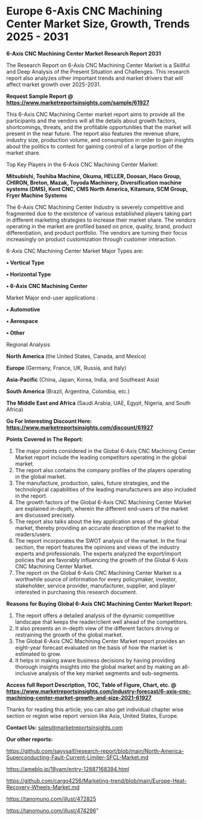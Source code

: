 # Europe 6-Axis CNC Machining Center Market Size, Growth, Trends 2025 - 2031

<strong>6-Axis CNC Machining Center Market Research Report 2031</strong>

The Research Report on 6-Axis CNC Machining Center Market is a Skillful and Deep Analysis of the Present Situation and Challenges. This research report also analyzes other important trends and market drivers that will affect market growth over 2025-2031.

<strong>Request Sample Report @ <a href=https://www.marketreportsinsights.com/sample/61927>https://www.marketreportsinsights.com/sample/61927</a></strong>

This 6-Axis CNC Machining Center market report aims to provide all the participants and the vendors will all the details about growth factors, shortcomings, threats, and the profitable opportunities that the market will present in the near future. The report also features the revenue share, industry size, production volume, and consumption in order to gain insights about the politics to contest for gaining control of a large portion of the market share.

Top Key Players in the 6-Axis CNC Machining Center Market:

<strong>Mitsubishi, Toshiba Machine, Okuma, HELLER, Doosan, Haco Group, CHIRON, Breton, Mazak, Toyoda Machinery, Diversification machine systems (DMS), Kent CNC, CMS North America, Kitamura, SCM Group, Fryer Machine Systems</strong>

The 6-Axis CNC Machining Center Industry is severely competitive and fragmented due to the existence of various established players taking part in different marketing strategies to increase their market share. The vendors operating in the market are profiled based on price, quality, brand, product differentiation, and product portfolio. The vendors are turning their focus increasingly on product customization through customer interaction.

6-Axis CNC Machining Center Market Major Types are:

<strong>• Vertical Type

• Horizontal Type

• 6-Axis CNC Machining Center</strong>

Market Major end-user applications :

<strong>• Automotive

• Aerospace

• Other</strong>

Regional Analysis

</u><strong><b>North America</b></strong> (the United States, Canada, and Mexico)

<strong><b>Europe </b></strong>(Germany, France, UK, Russia, and Italy)

<strong><b>Asia-Pacific</b></strong> (China, Japan, Korea, India, and Southeast Asia)

<strong><b>South America</b></strong> (Brazil, Argentina, Colombia, etc.)

<strong><b>The Middle East and Africa</b></strong> (Saudi Arabia, UAE, Egypt, Nigeria, and South Africa)

<strong>Go For Interesting Discount Here: <a href=https://www.marketreportsinsights.com/discount/61927>https://www.marketreportsinsights.com/discount/61927</a></strong>

<strong>Points Covered in The Report:</strong>
<ol>
  <li>The major points considered in the Global 6-Axis CNC Machining Center Market report include the leading competitors operating in the global market.</li>
  <li>The report also contains the company profiles of the players operating in the global market.</li>
  <li>The manufacture, production, sales, future strategies, and the technological capabilities of the leading manufacturers are also included in the report.</li>
  <li>The growth factors of the Global 6-Axis CNC Machining Center Market are explained in-depth, wherein the different end-users of the market are discussed precisely.</li>
  <li>The report also talks about the key application areas of the global market, thereby providing an accurate description of the market to the readers/users.</li>
  <li>The report incorporates the SWOT analysis of the market. In the final section, the report features the opinions and views of the industry experts and professionals. The experts analyzed the export/import policies that are favorably influencing the growth of the Global 6-Axis CNC Machining Center Market.</li>
  <li>The report on the Global 6-Axis CNC Machining Center Market is a worthwhile source of information for every policymaker, investor, stakeholder, service provider, manufacturer, supplier, and player interested in purchasing this research document.</li>
</ol>
<strong>Reasons for Buying Global 6-Axis CNC Machining Center Market Report:</strong>

<ol>
  <li>The report offers a detailed analysis of the dynamic competitive landscape that keeps the reader/client well ahead of the competitors.</li>
  <li>It also presents an in-depth view of the different factors driving or restraining the growth of the global market.</li>
  <li>The Global 6-Axis CNC Machining Center Market report provides an eight-year forecast evaluated on the basis of how the market is estimated to grow.</li>
  <li>It helps in making aware business decisions by having providing thorough insights insights into the global market and by making an all-inclusive analysis of the key market segments and sub-segments.</li>
</ol>
<strong>Access full Report Description, TOC, Table of Figure, Chart, etc. @ <a href=https://www.marketreportsinsights.com/industry-forecast/6-axis-cnc-machining-center-market-growth-and-size-2021-61927>https://www.marketreportsinsights.com/industry-forecast/6-axis-cnc-machining-center-market-growth-and-size-2021-61927</a></strong>


Thanks for reading this article; you can also get individual chapter wise section or region wise report version like Asia, United States, Europe.

<strong>Contact Us:</strong>
sales@marketreportsinsights.com

<strong>Our other reports:</strong>

<a href=https://github.com/sayysaif/research-report/blob/main/North-America-Superconducting-Fault-Current-Limiter-SFCL-Market.md>https://github.com/sayysaif/research-report/blob/main/North-America-Superconducting-Fault-Current-Limiter-SFCL-Market.md</a>

<a href=https://ameblo.jp/18yam/entry-12887168394.html>https://ameblo.jp/18yam/entry-12887168394.html</a>

<a href=https://github.com/cargo4256/Marketing-trend/blob/main/Europe-Heat-Recovery-Wheels-Market.md>https://github.com/cargo4256/Marketing-trend/blob/main/Europe-Heat-Recovery-Wheels-Market.md</a>

<a href=https://tanomuno.com/illust/472825>https://tanomuno.com/illust/472825</a>

<a href=https://tanomuno.com/illust/474296>https://tanomuno.com/illust/474296</a>"
